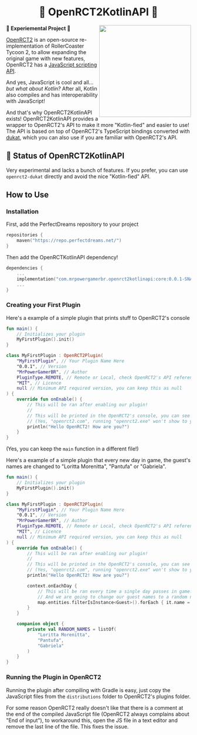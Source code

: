 <h1 align="center">🎢 OpenRCT2KotlinAPI 🎢</h1>
<img height="250" src="https://emojipedia-us.s3.dualstack.us-west-1.amazonaws.com/thumbs/320/twitter/281/roller-coaster_1f3a2.png" align="right">

**🚧 Experiemental Project 🚧**

[OpenRCT2](https://openrct2.org/) is an open-source re-implementation of RollerCoaster Tycoon 2, to allow expanding the original game with new features, OpenRCT2 has a [JavaScript scripting API](https://github.com/OpenRCT2/OpenRCT2/blob/develop/distribution/scripting.md).

And yes, JavaScript is cool and all... *but what about Kotlin?* After all, Kotlin also compiles and has interoperability with JavaScript!

And that's why OpenRCT2KotlinAPI exists! OpenRCT2KotlinAPI provides a wrapper to OpenRCT2's API to make it more "Kotlin-fied" and easier to use! The API is based on top of OpenRCT2's TypeScript bindings converted with [dukat](https://github.com/Kotlin/dukat), which you can also use if you are familiar with OpenRCT2's API.

## 🚧 Status of OpenRCT2KotlinAPI

Very experimental and lacks a bunch of features. If you prefer, you can use `openrct2-dukat` directly and avoid the nice "Kotlin-fied" API.

## How to Use


### Installation

First, add the PerfectDreams repository to your project

```kotlin
repositories {
    maven("https://repo.perfectdreams.net/")
}
```

Then add the OpenRCTKotlinAPI dependency!

```kotlin
dependencies {
    ...
    implementation("com.mrpowergamerbr.openrct2kotlinapi:core:0.0.1-SNAPSHOT")
    ...
}
```

### Creating your First Plugin

Here's a example of a simple plugin that prints stuff to OpenRCT2's console

```kotlin
fun main() {
	// Initializes your plugin
	MyFirstPlugin().init()
}

class MyFirstPlugin : OpenRCT2Plugin(
	"MyFirstPlugin", // Your Plugin Name Here
	"0.0.1", // Version
	"MrPowerGamerBR", // Author
	PluginType.REMOTE, // Remote or Local, check OpenRCT2's API reference to understand the difference!
	"MIT", // Licence
	null // Minimum API required version, you can keep this as null
) {
	override fun onEnable() {
		// This will be ran after enabling our plugin!
		//
		// This will be printed in the OpenRCT2's console, you can see the console by running "openrct2.com" with Command Prompt or PowerShell
		// (Yes, "openrct2.com", running "openrct2.exe" won't show to you the console!)
		println("Hello OpenRCT2! How are you?")
	}
}
```

(Yes, you can keep the `main` function in a different file!)

Here's a example of a simple plugin that every new day in game, the guest's names are changed to "Loritta Morenitta", "Pantufa" or "Gabriela".

```kotlin
fun main() {
	// Initializes your plugin
	MyFirstPlugin().init()
}

class MyFirstPlugin : OpenRCT2Plugin(
	"MyFirstPlugin", // Your Plugin Name Here
	"0.0.1", // Version
	"MrPowerGamerBR", // Author
	PluginType.REMOTE, // Remote or Local, check OpenRCT2's API reference to understand the difference!
	"MIT", // Licence
	null // Minimum API required version, you can keep this as null
) {
	override fun onEnable() {
		// This will be ran after enabling our plugin!
		//
		// This will be printed in the OpenRCT2's console, you can see the console by running "openrct2.com" with Command Prompt or PowerShell
		// (Yes, "openrct2.com", running "openrct2.exe" won't show to you the console!)
		println("Hello OpenRCT2! How are you?")

		context.onEachDay {
			// This will be ran every time a single day passes in game...
			// And we are going to change our guest names to a random name from the "RANDOM_NAMES" list
			map.entities.filterIsInstance<Guest>().forEach { it.name = RANDOM_NAMES.random()  }
		}
	}

	companion object {
		private val RANDOM_NAMES = listOf(
			"Loritta Morenitta",
			"Pantufa",
			"Gabriela"
		)
	}
}
```

### Running the Plugin in OpenRCT2
Running the plugin after compiling with Gradle is easy, just copy the JavaScript files from the `distributions` folder to OpenRCT2's plugins folder.

For some reason OpenRCT2 really doesn't like that there is a comment at the end of the compiled JavaScript file (OpenRCT2 always complains about "End of input"), to workaround this, open the JS file in a text editor and remove the last line of the file. This fixes the issue.


